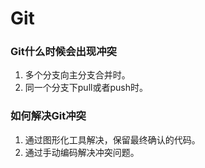 # Git

### Git什么时候会出现冲突

1. 多个分支向主分支合并时。
2. 同一个分支下pull或者push时。

### 如何解决Git冲突

1. 通过图形化工具解决，保留最终确认的代码。
2. 通过手动编码解决冲突问题。


